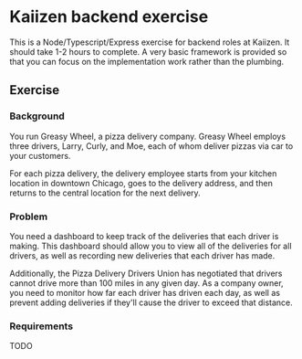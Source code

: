 # Kaiizen backend exercise

This is a Node/Typescript/Express exercise for backend roles at Kaiizen. It should take 1-2 hours to complete. A very basic framework is provided so that you can focus on the implementation work rather than the plumbing.

## Exercise

### Background

You run Greasy Wheel, a pizza delivery company. Greasy Wheel employs three drivers, Larry, Curly, and Moe, each of whom deliver pizzas via car to your customers.

For each pizza delivery, the delivery employee starts from your kitchen location in downtown Chicago, goes to the delivery address, and then returns to the central location for the next delivery.

### Problem

You need a dashboard to keep track of the deliveries that each driver is making. This dashboard should allow you to view all of the deliveries for all drivers, as well as recording new deliveries that each driver has made.

Additionally, the Pizza Delivery Drivers Union has negotiated that drivers cannot drive more than 100 miles in any given day. As a company owner, you need to monitor how far each driver has driven each day, as well as prevent adding deliveries if they'll cause the driver to exceed that distance.

### Requirements

TODO
